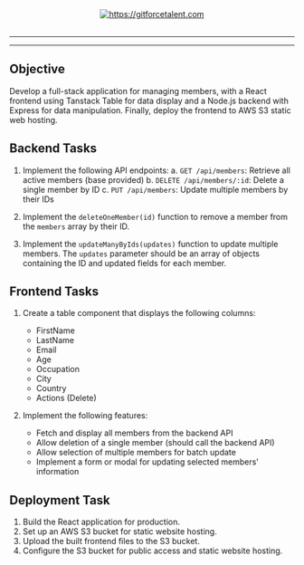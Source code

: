 <div align="center">
	<a target="_blank" href="https://gitforcetalent.com">
        <picture>
            <source media="(prefers-color-scheme: dark)" srcset="https://gitforcetalent.com/_next/image?url=%2Fimages%2Flogo-light.png&w=1920&q=75">
            <source media="(prefers-color-scheme: light)" srcset="https://gitforcetalent.com/_next/image?url=%2Fimages%2Flogo.png&w=1920&q=75">
            <img alt="https://gitforcetalent.com" src="https://gitforcetalent.com/_next/image?url=%2Fimages%2Flogo.png">
        </picture>
	</a>
    <br />
    <br />
</div>

---

---

## Objective
Develop a full-stack application for managing members, with a React frontend using Tanstack Table for data display and a Node.js backend with Express for data manipulation. Finally, deploy the frontend to AWS S3 static web hosting.

## Backend Tasks

1. Implement the following API endpoints:
   a. `GET /api/members`: Retrieve all active members (base provided)
   b. `DELETE /api/members/:id`: Delete a single member by ID
   c. `PUT /api/members`: Update multiple members by their IDs
   
2. Implement the `deleteOneMember(id)` function to remove a member from the `members` array by their ID.

3. Implement the `updateManyByIds(updates)` function to update multiple members. The `updates` parameter should be an array of objects containing the ID and updated fields for each member.

## Frontend Tasks

1. Create a table component that displays the following columns:
   - FirstName
   - LastName
   - Email
   - Age
   - Occupation
   - City
   - Country
   - Actions (Delete)
  
2. Implement the following features:
   - Fetch and display all members from the backend API
   - Allow deletion of a single member (should call the backend API)
   - Allow selection of multiple members for batch update
   - Implement a form or modal for updating selected members' information


## Deployment Task

1. Build the React application for production.
2. Set up an AWS S3 bucket for static website hosting.
3. Upload the built frontend files to the S3 bucket.
4. Configure the S3 bucket for public access and static website hosting.

